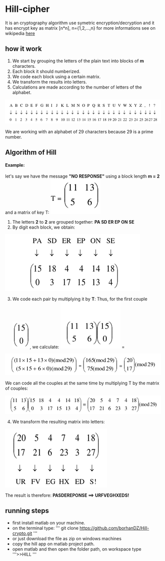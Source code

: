 # Hill-cipher
It is an cryptography algorithm use symetric encryption/decryption and it has encrypt key as matrix \[n\*n\], n={1,2,...,n}
for more informations see on wikipedia [here](https://en.wikipedia.org/wiki/Hill_cipher)
## how it work 
1. We start by grouping the letters of the plain text into blocks of **m** characters.
2. Each block it should numberized.
3. We code each block using a certain matrix.
4. We transform the results into letters.
5. Calculations are made according to the number of letters of the alphabet. 

![char](screenshots/chars.png)

We are working with an alphabet of 29 characters because 29 is a prime number.
## Algorithm of Hill
#### Example:
let's say we have the message **"NO RESPONSE"** using a block length **m = 2** and a matrix of key T:  ![code1](screenshots/code101.png)
1. The letters **2** to **2** are grouped together: **PA SD ER EP ON SE**
2. By digit each block, we obtain:

  ![code2](screenshots/code2.png)
 
3. We code each pair by multiplying it by **T**: 
Thus, for the first couple![code3](screenshots/code3.png), we calculate: ![code4](screenshots/code41.png) =

![code5](screenshots/code5.png)

We can code all the couples at the same time by multiplying T by the matrix of couples:

![code6](screenshots/code6.png)

4. We transform the resulting matrix into letters: 

![code7](screenshots/code7.png)

The result is therefore: **PASDEREPONSE ==> URFVEGHXEDS!** 
## running steps
- first install matlab on your machine.
- on the terminal type:
''' git clone https://github.com/borhanDZ/Hill-crypto.git       '''
- or just download the file as zip on windows machines
- copy the hill app on matlab project path.
- open matlab and then open the folder path, on workspace type 
      '''>>HILL                                             '''
